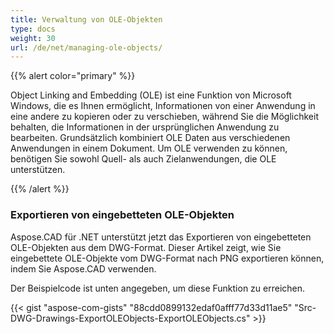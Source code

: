 ```yaml
---
title: Verwaltung von OLE-Objekten
type: docs
weight: 30
url: /de/net/managing-ole-objects/
---
```


{{% alert color="primary" %}} 

Object Linking and Embedding (OLE) ist eine Funktion von Microsoft Windows, die es Ihnen ermöglicht, Informationen von einer Anwendung in eine andere zu kopieren oder zu verschieben, während Sie die Möglichkeit behalten, die Informationen in der ursprünglichen Anwendung zu bearbeiten. Grundsätzlich kombiniert OLE Daten aus verschiedenen Anwendungen in einem Dokument. Um OLE verwenden zu können, benötigen Sie sowohl Quell- als auch Zielanwendungen, die OLE unterstützen.

{{% /alert %}} 
### **Exportieren von eingebetteten OLE-Objekten**
Aspose.CAD für .NET unterstützt jetzt das Exportieren von eingebetteten OLE-Objekten aus dem DWG-Format. Dieser Artikel zeigt, wie Sie eingebettete OLE-Objekte vom DWG-Format nach PNG exportieren können, indem Sie Aspose.CAD verwenden.

Der Beispielcode ist unten angegeben, um diese Funktion zu erreichen.

{{< gist "aspose-com-gists" "88cdd0899132edaf0afff77d33d11ae5" "Src-DWG-Drawings-ExportOLEObjects-ExportOLEObjects.cs" >}}
